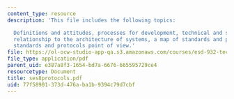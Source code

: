 ```yaml
---
content_type: resource
description: 'This file includes the following topics:

  Definitions and attitudes, processes for development, technical and social aspects,
  relationship to the architecture of systems, a map of standards and protocols, and
  standards and protocols point of view.'
file: https://ol-ocw-studio-app-qa.s3.amazonaws.com/courses/esd-932-technology-policy-organizations-spring-2005/77f58901373d476aba1b9394c79d7cbf_ses8protocols.pdf
file_type: application/pdf
parent_uid: e387a8f3-1654-bd7a-6676-665595729ce4
resourcetype: Document
title: ses8protocols.pdf
uid: 77f58901-373d-476a-ba1b-9394c79d7cbf
---
```

